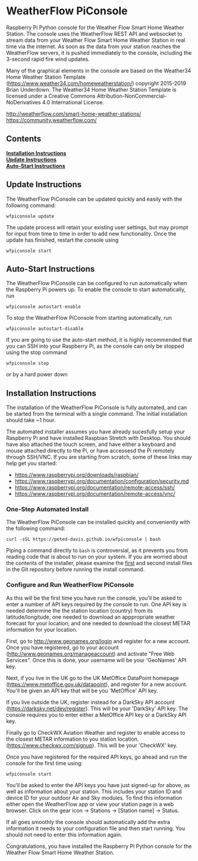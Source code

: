 # WeatherFlow PiConsole
Raspberry Pi Python console for the Weather Flow Smart Home Weather Station. The 
console uses the WeatherFlow REST API and websocket to stream data from your 
Weather Flow Smart Home Weather Station in real time via the internet. As soon 
as the data from your station reaches the WeatherFlow servers, it is pushed 
immediately to the console, including the 3-second rapid fire wind updates.   

Many of the graphical elements in the console are based on the Weather34 Home
Weather Station Template (https://www.weather34.com/homeweatherstation/) 
copyright 2015-2019 Brian Underdown. The Weather34 Home Weather Station Template 
is licensed under a Creative Commons Attribution-NonCommercial-NoDerivatives 4.0 
International License.

http://weatherflow.com/smart-home-weather-stations/  
https://community.weatherflow.com/

## Contents

**[Installation Instructions](#installation-instructions)**<br>
**[Update Instructions](#update-instructions)**<br>
**[Auto-Start Instructions](#auto-start-instructions)**<br>

## Update Instructions

The WeatherFlow PiConsole can be updated quickly and easily with the following 
command:
```
wfpiconsole update
```
The update process will retain your existing user settings, but may prompt for
input from time to time in order to add new functionality. Once the update has 
finished, restart the console using
```
wfpiconsole start
```

## Auto-Start Instructions

The WeatherFlow PiConsole can be configured to run automatically when the
Raspberry Pi powers up. To enable the console to start automatically, run
```
wfpiconsole autostart-enable
```
To stop the WeatherFlow PiConsole from starting automatically, run
```
wfpiconsole autostart-disable
```
If you are going to use the auto-start method, it is highly recommended that you 
can SSH into your Raspberry Pi, as the console can only be stopped using the 
stop command
```
wfpiconsole stop
```
or by a hard power down

## Installation Instructions

The installation of the WeatherFlow PiConsole is fully automated, and can
be started from the terminal with a single command. The initial installation 
should take ~1 hour.

The automated installer assumes you have already sucesfully setup your Raspberry 
Pi and have installed Raspbian Stretch with Desktop. You should have also attached 
the touch screen, and have either a keyboard and mouse attached directly to the Pi, 
or have accessesd the Pi remotely through SSH/VNC. If you are starting from 
scratch, some of these links may help get you started:

* https://www.raspberrypi.org/downloads/raspbian/
* https://www.raspberrypi.org/documentation/configuration/security.md
* https://www.raspberrypi.org/documentation/remote-access/ssh/
* https://www.raspberrypi.org/documentation/remote-access/vnc/

### One-Step Automated Install

The WeatherFlow PiConsole can be installed quickly and conveniently with the following 
command:
```
curl -sSL https://peted-davis.github.io/wfpiconsole | bash
```
Piping a command directly to ```bash``` is controversial, as it prevents you from 
reading code that is about to run on your system. If you are worried about the contents
of the installer, please examine the [first](https://raw.githubusercontent.com/peted-davis/peted-davis.github.io/master/wfpiconsole) 
and second install files in the Git repository before running the install command.

### Configure and Run WeatherFlow PiConsole

As this will be the first time you have run the console, you'll be asked to enter 
a number of API keys required by the console to run. One API key is needed 
determine the the station location (country) from its latitude/longitude, 
one needed to download an apppropriate weather forecast for your location, 
and one needed to download the closest METAR information for your location.  

First, go to http://www.geonames.org/login and register for a new account. Once
you have registered, go to your account (http://www.geonames.org/manageaccount)
and activate "Free Web Services". Once this is done, your username will be your
'GeoNames' API key.

Next, if you live in the UK go to the UK MetOffice DataPoint homepage
(https://www.metoffice.gov.uk/datapoint), and register for a new account. You'll
be given an API key that will be you 'MetOffice' API key.

If you live outside the UK, register instead for a DarkSky API account 
(https://darksky.net/dev/register). This will be your 'DarkSky' API key. The 
console requires you to enter either a MetOffice API key or a DarkSky API key.

Finally go to CheckWX Aviation Weather and register to enable access to the 
closest METAR information to you station location. 
(https://www.checkwx.com/signup). This will be your 'CheckWX' key.

Once you have registered for the required API keys, go ahead and run the console
for the first time using:

```
wfpiconsole start
```

You'll be asked to enter the API keys you have just signed-up for above, as well 
as information about your station. This includes your station ID and device ID 
for your outdoor Air and Sky modules. To find this information either open the 
WeatherFlow app or view your station page in a web browser. Click on the gear icon 
-> Stations -> [Station name] -> Status.

If all goes smoothly the console should automatically add the extra information 
it needs to your configuration file and then start running. You should not need 
to enter this information again.

Congratulations, you have installed the Raspberry Pi Python console for the 
Weather Flow Smart Home Weather Station.
